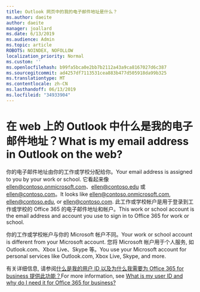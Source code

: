 ```yaml
---
title: Outlook 网页中的我的电子邮件地址是什么？
ms.author: daeite
author: daeite
manager: joallard
ms.date: 6/13/2019
ms.audience: Admin
ms.topic: article
ROBOTS: NOINDEX, NOFOLLOW
localization_priority: Normal
ms.custom: ''
ms.openlocfilehash: b99fa5bca0e2bb7b2112a43a9ca8167027d6c387
ms.sourcegitcommit: ad4257df7113531cea883b477d505918da99b325
ms.translationtype: MT
ms.contentlocale: zh-CN
ms.lasthandoff: 06/13/2019
ms.locfileid: "34933904"
---
```

# <a name="what-is-my-email-address-in-outlook-on-the-web"></a><span data-ttu-id="938f4-102">在 web 上的 Outlook 中什么是我的电子邮件地址？</span><span class="sxs-lookup"><span data-stu-id="938f4-102">What is my email address in Outlook on the web?</span></span>

<span data-ttu-id="938f4-103">你的电子邮件地址由你的工作或学校分配给你。</span><span class="sxs-lookup"><span data-stu-id="938f4-103">Your email address is assigned to you by your work or school.</span></span> <span data-ttu-id="938f4-104">它看起来像 ellen@contoso.onmicrosoft.com、ellen@contoso.edu 或 ellen@contoso.com。</span><span class="sxs-lookup"><span data-stu-id="938f4-104">It looks like ellen@contoso.onmicrosoft.com, ellen@contoso.edu, or ellen@contoso.com.</span></span> <span data-ttu-id="938f4-105">此工作或学校帐户是用于登录到工作或学校的 Office 365 的电子邮件地址和帐户。</span><span class="sxs-lookup"><span data-stu-id="938f4-105">This work or school account is the email address and account you use to sign in to Office 365 for work or school.</span></span>

<span data-ttu-id="938f4-106">你的工作或学校帐户与你的 Microsoft 帐户不同。</span><span class="sxs-lookup"><span data-stu-id="938f4-106">Your work or school account is different from your Microsoft account.</span></span> <span data-ttu-id="938f4-107">您将 Microsoft 帐户用于个人服务, 如 Outlook.com、Xbox Live、Skype 等。</span><span class="sxs-lookup"><span data-stu-id="938f4-107">You use your Microsoft account for personal services like Outlook.com, Xbox Live, Skype, and more.</span></span>

<span data-ttu-id="938f4-108">有关详细信息, 请参阅[什么是我的用户 ID 以及为什么我需要为 Office 365 for business 提供此功能？](https://support.office.com/article/37da662b-5da6-4b56-a091-2731b2ecc8b4)</span><span class="sxs-lookup"><span data-stu-id="938f4-108">For more information, see [What is my user ID and why do I need it for Office 365 for business?](https://support.office.com/article/37da662b-5da6-4b56-a091-2731b2ecc8b4)</span></span>